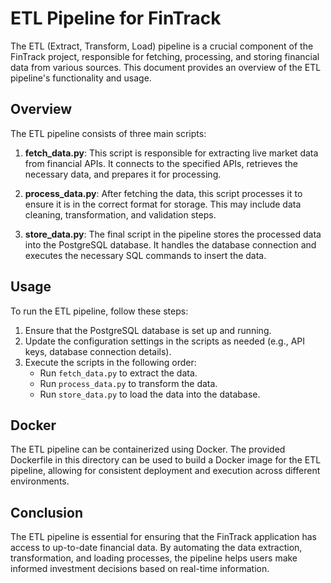 # ETL Pipeline for FinTrack

The ETL (Extract, Transform, Load) pipeline is a crucial component of the FinTrack project, responsible for fetching, processing, and storing financial data from various sources. This document provides an overview of the ETL pipeline's functionality and usage.

## Overview

The ETL pipeline consists of three main scripts:

1. **fetch_data.py**: This script is responsible for extracting live market data from financial APIs. It connects to the specified APIs, retrieves the necessary data, and prepares it for processing.

2. **process_data.py**: After fetching the data, this script processes it to ensure it is in the correct format for storage. This may include data cleaning, transformation, and validation steps.

3. **store_data.py**: The final script in the pipeline stores the processed data into the PostgreSQL database. It handles the database connection and executes the necessary SQL commands to insert the data.

## Usage

To run the ETL pipeline, follow these steps:

1. Ensure that the PostgreSQL database is set up and running.
2. Update the configuration settings in the scripts as needed (e.g., API keys, database connection details).
3. Execute the scripts in the following order:
   - Run `fetch_data.py` to extract the data.
   - Run `process_data.py` to transform the data.
   - Run `store_data.py` to load the data into the database.

## Docker

The ETL pipeline can be containerized using Docker. The provided Dockerfile in this directory can be used to build a Docker image for the ETL pipeline, allowing for consistent deployment and execution across different environments.

## Conclusion

The ETL pipeline is essential for ensuring that the FinTrack application has access to up-to-date financial data. By automating the data extraction, transformation, and loading processes, the pipeline helps users make informed investment decisions based on real-time information.